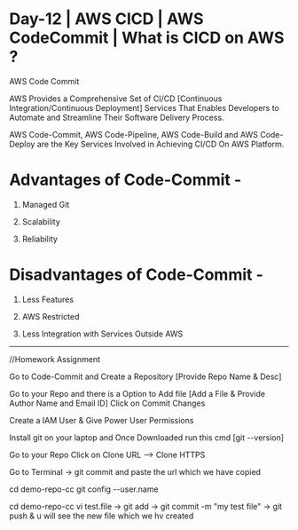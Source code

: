 

Day-12 | AWS CICD | AWS CodeCommit | What is CICD on AWS ?
===========================================================





AWS Code Commit


AWS Provides a Comprehensive Set of CI/CD [Continuous Integration/Continuous Deployment] Services That Enables Developers to Automate and Streamline Their Software Delivery Process.


AWS Code-Commit, AWS Code-Pipeline, AWS Code-Build and AWS Code-Deploy are the Key Services Involved in Achieving CI/CD On AWS Platform.






Advantages of Code-Commit -
============================


1) Managed Git

2) Scalability

3) Reliability





Disadvantages of Code-Commit -
===============================

1) Less Features

2) AWS Restricted

3) Less Integration with Services Outside AWS




------------------------------------------------------------------------------------------------------------------------------------------------------------------




//Homework Assignment



Go to Code-Commit and Create a Repository    [Provide Repo Name & Desc]


Go to your Repo and there is a Option to Add file  [Add a File & Provide Author Name and Email ID]  Click on Commit Changes


Create a IAM User & Give Power User Permissions


Install git on your laptop and Once Downloaded  run this cmd  [git --version]


Go to your Repo Click on Clone URL --> Clone HTTPS


Go to Terminal  -> git commit and paste the url which we have copied


cd demo-repo-cc    git config --user.name


cd demo-repo-cc             vi test.file   -> git add   -> git commit -m "my test file"   -> git push  & u will see the new file which we hv created


